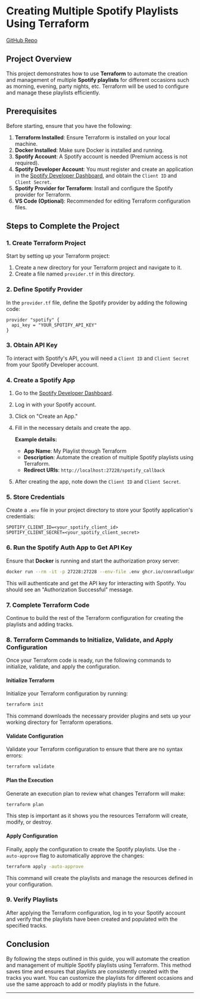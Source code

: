 # Creating Multiple Spotify Playlists Using Terraform

[GitHub Repo](https://github.com/MrinalBhoumick/spotify-playlist-terraform/tree/main)

## Project Overview

This project demonstrates how to use **Terraform** to automate the creation and management of multiple **Spotify playlists** for different occasions such as morning, evening, party nights, etc. Terraform will be used to configure and manage these playlists efficiently.

## Prerequisites

Before starting, ensure that you have the following:

1. **Terraform Installed**: Ensure Terraform is installed on your local machine.
2. **Docker Installed**: Make sure Docker is installed and running.
3. **Spotify Account**: A Spotify account is needed (Premium access is not required).
4. **Spotify Developer Account**: You must register and create an application in the [Spotify Developer Dashboard](https://developer.spotify.com/dashboard/), and obtain the `Client ID` and `Client Secret`.
5. **Spotify Provider for Terraform**: Install and configure the Spotify provider for Terraform.
6. **VS Code (Optional)**: Recommended for editing Terraform configuration files.

## Steps to Complete the Project

### 1. Create Terraform Project

Start by setting up your Terraform project:

1. Create a new directory for your Terraform project and navigate to it.
2. Create a file named `provider.tf` in this directory.

### 2. Define Spotify Provider

In the `provider.tf` file, define the Spotify provider by adding the following code:

```hcl
provider "spotify" {
  api_key = "YOUR_SPOTIFY_API_KEY"
}
```

### 3. Obtain API Key

To interact with Spotify's API, you will need a `Client ID` and `Client Secret` from your Spotify Developer account.

### 4. Create a Spotify App

1. Go to the [Spotify Developer Dashboard](https://developer.spotify.com/dashboard/).
2. Log in with your Spotify account.
3. Click on "Create an App."
4. Fill in the necessary details and create the app.

    **Example details:**
    - **App Name**: My Playlist through Terraform
    - **Description**: Automate the creation of multiple Spotify playlists using Terraform.
    - **Redirect URIs**: `http://localhost:27228/spotify_callback`

5. After creating the app, note down the `Client ID` and `Client Secret`.

### 5. Store Credentials

Create a `.env` file in your project directory to store your Spotify application's credentials:

```
SPOTIFY_CLIENT_ID=<your_spotify_client_id>
SPOTIFY_CLIENT_SECRET=<your_spotify_client_secret>
```

### 6. Run the Spotify Auth App to Get API Key

Ensure that **Docker** is running and start the authorization proxy server:

```bash
docker run --rm -it -p 27228:27228 --env-file .env ghcr.io/conradludgate/spotify-auth-proxy
```

This will authenticate and get the API key for interacting with Spotify. You should see an "Authorization Successful" message.

### 7. Complete Terraform Code

Continue to build the rest of the Terraform configuration for creating the playlists and adding tracks.

### 8. Terraform Commands to Initialize, Validate, and Apply Configuration

Once your Terraform code is ready, run the following commands to initialize, validate, and apply the configuration.

#### Initialize Terraform

Initialize your Terraform configuration by running:

```bash
terraform init
```

This command downloads the necessary provider plugins and sets up your working directory for Terraform operations.

#### Validate Configuration

Validate your Terraform configuration to ensure that there are no syntax errors:

```bash
terraform validate
```

#### Plan the Execution

Generate an execution plan to review what changes Terraform will make:

```bash
terraform plan
```

This step is important as it shows you the resources Terraform will create, modify, or destroy.

#### Apply Configuration

Finally, apply the configuration to create the Spotify playlists. Use the `-auto-approve` flag to automatically approve the changes:

```bash
terraform apply -auto-approve
```

This command will create the playlists and manage the resources defined in your configuration.

### 9. Verify Playlists

After applying the Terraform configuration, log in to your Spotify account and verify that the playlists have been created and populated with the specified tracks.

## Conclusion

By following the steps outlined in this guide, you will automate the creation and management of multiple Spotify playlists using Terraform. This method saves time and ensures that playlists are consistently created with the tracks you want. You can customize the playlists for different occasions and use the same approach to add or modify playlists in the future.

---